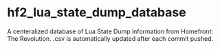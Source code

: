 # hf2_lua_state_dump_database
A centeralized database of Lua State Dump information from Homefront: The Revolution. .csv is automatically updated after each commit pushed.
